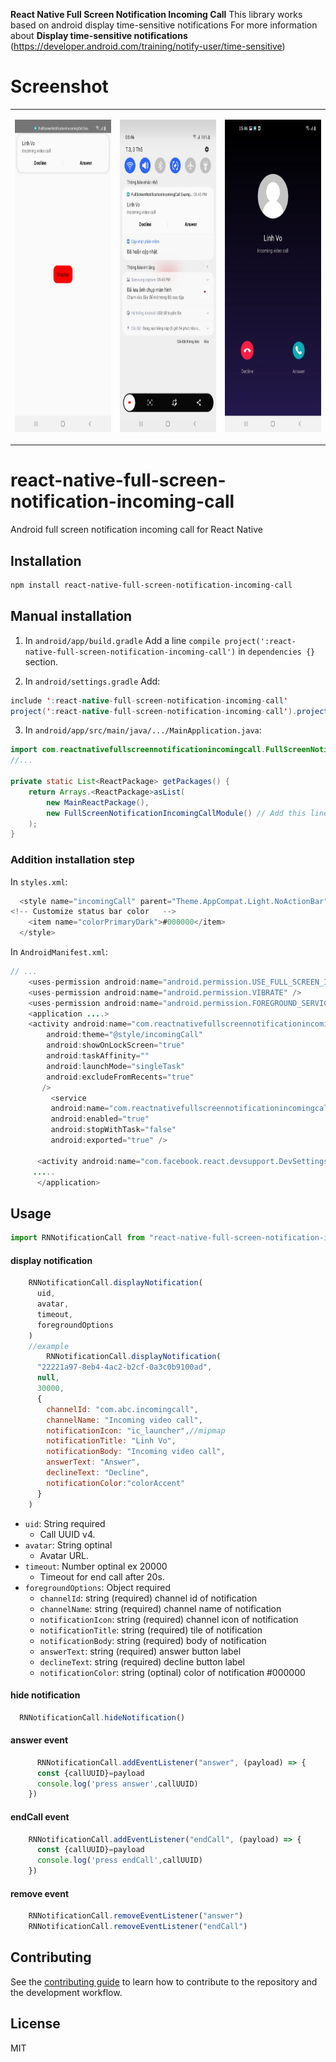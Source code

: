 **React Native Full Screen Notification Incoming Call** This library works based on android display time-sensitive notifications
For more information about **Display time-sensitive notifications** (https://developer.android.com/training/notify-user/time-sensitive)
# Screenshot   
<table>
  <tr>
    <td><p align="center"><img src="/docs/screenshot1.jpeg" height="500"></p></td>
 <td><p align="center"><img src="/docs/screenshot2.jpeg" height="500"></p></td>
  <td><p align="center"><img src="/docs/screenshot3.jpeg" height="500"></p></td>
  </tr>
</table>

# react-native-full-screen-notification-incoming-call

Android full screen notification incoming call for React Native

## Installation

```sh
npm install react-native-full-screen-notification-incoming-call

```
## Manual installation
1. In `android/app/build.gradle`
Add a line `compile project(':react-native-full-screen-notification-incoming-call')` in `dependencies {}` section.

2. In `android/settings.gradle`
Add:

```java
include ':react-native-full-screen-notification-incoming-call'
project(':react-native-full-screen-notification-incoming-call').projectDir = new File(rootProject.projectDir, '../node_modules/react-native-full-screen-notification-incoming-call/android')
```

3. In `android/app/src/main/java/.../MainApplication.java`:

```java
import com.reactnativefullscreennotificationincomingcall.FullScreenNotificationIncomingCallPackage; // Add this import line
//...

private static List<ReactPackage> getPackages() {
    return Arrays.<ReactPackage>asList(
        new MainReactPackage(),
        new FullScreenNotificationIncomingCallModule() // Add this line
    );
}
```
### Addition installation step
In `styles.xml`:
```java
  <style name="incomingCall" parent="Theme.AppCompat.Light.NoActionBar">color
<!-- Customize status bar color   -->
    <item name="colorPrimaryDark">#000000</item>
  </style>
```
In `AndroidManifest.xml`:
```java
// ...
    <uses-permission android:name="android.permission.USE_FULL_SCREEN_INTENT" />
    <uses-permission android:name="android.permission.VIBRATE" />
    <uses-permission android:name="android.permission.FOREGROUND_SERVICE" />
    <application ....>
    <activity android:name="com.reactnativefullscreennotificationincomingcall.IncomingCallActivity"
        android:theme="@style/incomingCall"
        android:showOnLockScreen="true"
        android:taskAffinity=""
        android:launchMode="singleTask"
        android:excludeFromRecents="true"
       />
         <service
         android:name="com.reactnativefullscreennotificationincomingcall.IncomingCallService"
         android:enabled="true"
         android:stopWithTask="false"
         android:exported="true" />

      <activity android:name="com.facebook.react.devsupport.DevSettingsActivity" />
     .....
      </application>
```
## Usage

```js
import RNNotificationCall from "react-native-full-screen-notification-incoming-call";
```

#### display notification

```js
    RNNotificationCall.displayNotification(
      uid,
      avatar,
      timeout,
      foregroundOptions
    )
    //example
        RNNotificationCall.displayNotification(
      "22221a97-8eb4-4ac2-b2cf-0a3c0b9100ad",
      null,
      30000,
      {
        channelId: "com.abc.incomingcall",
        channelName: "Incoming video call",
        notificationIcon: "ic_launcher",//mipmap
        notificationTitle: "Linh Vo",
        notificationBody: "Incoming video call",
        answerText: "Answer",
        declineText: "Decline",
        notificationColor:"colorAccent"
      }
    )
```
- `uid`: String required
  - Call UUID v4.
- `avatar`: String optinal
  - Avatar URL.
- `timeout`: Number optinal ex 20000
  - Timeout for end call after 20s.
- `foregroundOptions`: Object required
    - `channelId`: string (required) channel id of notification
    - `channelName`: string (required) channel name of notification
    - `notificationIcon`: string (required)  channel icon of notification
    - `notificationTitle`: string (required) tile of notification
    - `notificationBody`: string (required) body of notification
    - `answerText`: string (required) answer button label
    - `declineText`: string (required) decline button label
    - `notificationColor`: string (optinal) color of notification 
       <color name="colorAccent">#000000</color>

#### hide notification

```js
  RNNotificationCall.hideNotification()

```
#### answer event 
```js
      RNNotificationCall.addEventListener("answer", (payload) => {
      const {callUUID}=payload
      console.log('press answer',callUUID)
    })

```
#### endCall event 
```js
    RNNotificationCall.addEventListener("endCall", (payload) => {
      const {callUUID}=payload
      console.log('press endCall',callUUID)
    })

```
#### remove event 
```js
    RNNotificationCall.removeEventListener("answer")
    RNNotificationCall.removeEventListener("endCall")

```

## Contributing

See the [contributing guide](CONTRIBUTING.md) to learn how to contribute to the repository and the development workflow.

## License

MIT
